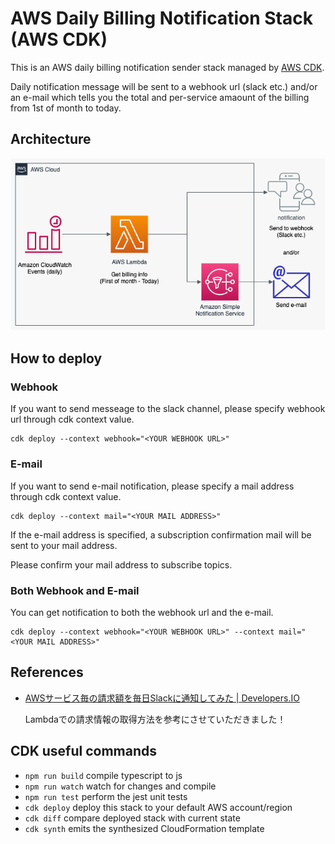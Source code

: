 # AWS Daily Billing Notification Stack (AWS CDK)

This is an AWS daily billing notification sender stack
managed by [AWS CDK](https://docs.aws.amazon.com/cdk/api/latest/).

Daily notification message will be sent to a webhook url (slack etc.) and/or an e-mail 
which tells you the total and per-service amaount of the billing from 1st of month to today.


## Architecture

![Stack architecture. A lambda function which gets billing info will executed by CloudWatch daily events. Notification messeage will be sent to webhook url from lambda and/or e-mail via Amazon SNS service.](doc/architecture.png "Architecture")

## How to deploy

### Webhook 

If you want to send messeage to the slack channel, please specify webhook url  through cdk context value.
```
cdk deploy --context webhook="<YOUR WEBHOOK URL>"
```

### E-mail

If you want to send e-mail notification, please specify a mail address through cdk context value.
```
cdk deploy --context mail="<YOUR MAIL ADDRESS>"
```

If the e-mail address is specified, a subscription confirmation mail will be sent to your mail address.

Please confirm your mail address to subscribe topics.

### Both Webhook and E-mail

You can get notification to both the webhook url and the e-mail.
```
cdk deploy --context webhook="<YOUR WEBHOOK URL>" --context mail="<YOUR MAIL ADDRESS>"
```

## References

- [AWSサービス毎の請求額を毎日Slackに通知してみた | Developers.IO](https://dev.classmethod.jp/articles/notify-slack-aws-billing/)
    
    Lambdaでの請求情報の取得方法を参考にさせていただきました！

## CDK useful commands

 * `npm run build`   compile typescript to js
 * `npm run watch`   watch for changes and compile
 * `npm run test`    perform the jest unit tests
 * `cdk deploy`      deploy this stack to your default AWS account/region
 * `cdk diff`        compare deployed stack with current state
 * `cdk synth`       emits the synthesized CloudFormation template
